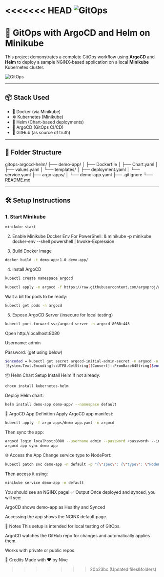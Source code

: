 <<<<<<< HEAD
![GitOps](https://img.shields.io/badge/GitOps-ArgoCD-blue)
=======
# 🚀 GitOps with ArgoCD and Helm on Minikube

This project demonstrates a complete GitOps workflow using **ArgoCD** and **Helm** to deploy a sample NGINX-based application on a local **Minikube** Kubernetes cluster.

![GitOps](https://img.shields.io/badge/GitOps-ArgoCD-blue)

---

## 📦 Stack Used

- 🐳 Docker (via Minikube)
- ☸️ Kubernetes (Minikube)
- 🔧 Helm (Chart-based deployments)
- 🔁 ArgoCD (GitOps CI/CD)
- 📝 GitHub (as source of truth)

---

## 📁 Folder Structure

gitops-argocd-helm/ ├── demo-app/ │ ├── Dockerfile │ ├── Chart.yaml │ ├── values.yaml │ └── templates/ │ ├── deployment.yaml │ └── service.yaml ├── argo-apps/ │ └── demo-app.yaml ├── .gitignore └── README.md


---

## 🛠️ Setup Instructions

### 1. Start Minikube
```bash
minikube start

```

2. Enable Minikube Docker Env
For PowerShell:
& minikube -p minikube docker-env --shell powershell | Invoke-Expression

3. Build Docker Image
```bash
docker build -t demo-app:1.0 demo-app/
```

4. Install ArgoCD
```bash
kubectl create namespace argocd

kubectl apply -n argocd -f https://raw.githubusercontent.com/argoproj/argo-cd/stable/manifests/install.yaml
```
Wait a bit for pods to be ready:
```bash
kubectl get pods -n argocd
```

5. Expose ArgoCD Server (insecure for local testing)
```bash
kubectl port-forward svc/argocd-server -n argocd 8080:443
```
Open http://localhost:8080

Username: admin

Password: (get using below)
```bash
$encoded = kubectl get secret argocd-initial-admin-secret -n argocd -o jsonpath="{.data.password}"
[System.Text.Encoding]::UTF8.GetString([Convert]::FromBase64String($encoded))
```
📦 Helm Chart Setup
Install Helm if not already:
```bash
choco install kubernetes-helm
```
Deploy Helm chart:
```bash
helm install demo-app demo-app/ --namespace default
```
🔁 ArgoCD App Definition
Apply ArgoCD app manifest:
```bash
kubectl apply -f argo-apps/demo-app.yaml -n argocd
```
Then sync the app:
```bash
argocd login localhost:8080 --username admin --password <password> --insecure
argocd app sync demo-app
```

🌐 Access the App
Change service type to NodePort:
```bash
kubectl patch svc demo-app -n default -p "{\"spec\": {\"type\": \"NodePort\"}}"
```
Then access it using:
```bash
minikube service demo-app -n default
```
You should see an NGINX page!
✅ Output
Once deployed and synced, you will see:

ArgoCD shows demo-app as Healthy and Synced

Accessing the app shows the NGINX default page.


📌 Notes
This setup is intended for local testing of GitOps.

ArgoCD watches the GitHub repo for changes and automatically applies them.

Works with private or public repos.

🙏 Credits
Made with ❤️ by Nive

>>>>>>> 20b23bc (Updated files&folders)
